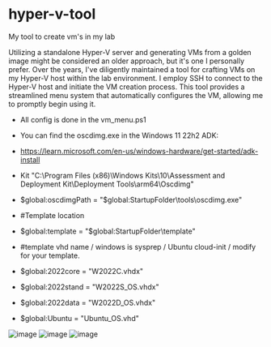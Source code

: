 # hyper-v-tool
My tool to create vm's in my lab

Utilizing a standalone Hyper-V server and generating VMs from a golden image might be considered an older approach, but it's one I personally prefer. Over the years, I've diligently maintained a tool for crafting VMs on my Hyper-V host within the lab environment. I employ SSH to connect to the Hyper-V host and initiate the VM creation process. This tool provides a streamlined menu system that automatically configures the VM, allowing me to promptly begin using it.
* All config is done in the vm_menu.ps1
 
-  You can find the oscdimg.exe in the Windows 11 22h2 ADK: 
-  https://learn.microsoft.com/en-us/windows-hardware/get-started/adk-install 
-  Kit "C:\Program Files (x86)\Windows Kits\10\Assessment and Deployment Kit\Deployment Tools\arm64\Oscdimg"
 
- $global:oscdimgPath = "$global:StartupFolder\tools\oscdimg.exe"

- #Template location
- $global:template = "$global:StartupFolder\template"

- #template vhd name / windows is sysprep / Ubuntu cloud-init / modify for your template.
- $global:2022core = "W2022C.vhdx"
- $global:2022stand = "W2022S_OS.vhdx"
- $global:2022data = "W2022D_OS.vhdx"
- $global:Ubuntu = "Ubuntu_OS.vhd"

![image](https://github.com/Lubenz007/hyper-v-tool/assets/116028026/1e961bfd-aa70-41c3-96dd-6740f175d03b)
![image](https://github.com/Lubenz007/hyper-v-tool/assets/116028026/24f16f37-738a-4a17-a990-238896e9bcb3)
![image](https://github.com/Lubenz007/hyper-v-tool/assets/116028026/ac87298b-dd9d-4d1c-8d06-3db92c6105bf)



